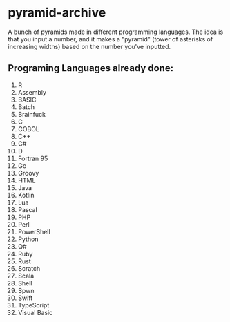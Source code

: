 # pyramid-archive
A bunch of pyramids made in different programming languages. The idea is that you input a number, and it makes a "pyramid" (tower of asterisks of increasing widths) based on the number you've inputted.

## Programing Languages already done:
1. R  
2. Assembly  
3. BASIC  
4. Batch  
5. Brainfuck  
6. C  
7. COBOL  
8. C++  
9. C#  
10. D  
11. Fortran 95  
12. Go  
13. Groovy  
14. HTML  
15. Java  
16. Kotlin  
17. Lua  
18. Pascal  
19. PHP  
20. Perl  
21. PowerShell  
22. Python  
23. Q#  
24. Ruby  
25. Rust  
26. Scratch  
27. Scala  
28. Shell  
29. Spwn  
30. Swift  
31. TypeScript  
32. Visual Basic
